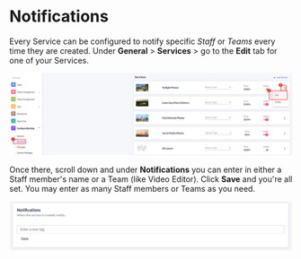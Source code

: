 # Notifications

Every Service can be configured to notify specific _Staff_ or _Teams_ every time they are created. Under **General** > **Services** > go to the **Edit** tab for one of your Services.

![](<../.gitbook/assets/2 Edit Service.png>)

Once there, scroll down and under **Notifications** you can enter in either a Staff member's name or a Team (like Video Editor). Click **Save** and you're all set. You may enter as many Staff members or Teams as you need.

![](<../.gitbook/assets/4 Update Notifications (1).png>)
